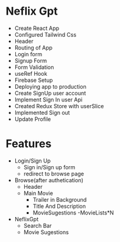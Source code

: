 # Neflix Gpt
- Create React App
- Configured Tailwind Css
- Header
- Routing of App
- Login form
- Signup Form
- Form Validation
- useRef Hook
- Firebase Setup
- Deploying app to production
- Create SignUp user account
- Implement Sign In user Api
- Created Redux Store with userSlice
- Implemented Sign out
- Update Profile


# Features
- Login/Sign Up
    - Sign in/Sign up form
    - redirect to browse page
- Browse(after authetication)
    - Header
    - Main Movie
        - Trailer in Background
        - Title And Description
        - MovieSugestions
            -MovieLists*N
- NeflixGpt
    - Search Bar
    - Movie Sugestions